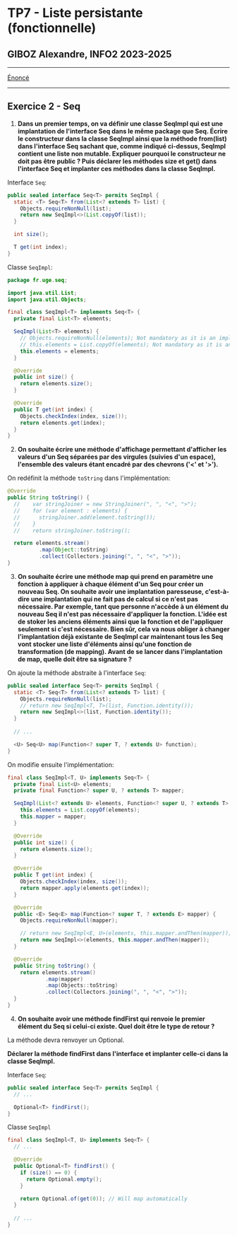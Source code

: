 # TP7 - Liste persistante (fonctionnelle)

## GIBOZ Alexandre, INFO2 2023-2025
***

[Énoncé](https://www-igm.univ-mlv.fr/ens/IR/IR2/2023-2024/JavaAvance/td07.php)
***

## Exercice 2 - Seq

1. **Dans un premier temps, on va définir une classe SeqImpl qui est une implantation de l'interface Seq dans le même package que Seq.
   Écrire le constructeur dans la classe SeqImpl ainsi que la méthode from(list) dans l'interface Seq sachant que, comme indiqué ci-dessus, SeqImpl contient une liste non mutable.
   Expliquer pourquoi le constructeur ne doit pas être public ?
   Puis déclarer les méthodes size et get() dans l'interface Seq et implanter ces méthodes dans la classe SeqImpl.**

Interface `Seq`:
```java
public sealed interface Seq<T> permits SeqImpl {
  static <T> Seq<T> from(List<? extends T> list) {
    Objects.requireNonNull(list);
    return new SeqImpl<>(List.copyOf(list));
  }

  int size();

  T get(int index);
}
```

Classe `SeqImpl`:
```java
package fr.uge.seq;

import java.util.List;
import java.util.Objects;

final class SeqImpl<T> implements Seq<T> {
  private final List<T> elements;

  SeqImpl(List<T> elements) {
    // Objects.requireNonNull(elements); Not mandatory as it is an implementation
    // this.elements = List.copyOf(elements); Not mandatory as it is an implementation and we always make a defensive copy
    this.elements = elements;
  }

  @Override
  public int size() {
    return elements.size();
  }

  @Override
  public T get(int index) {
    Objects.checkIndex(index, size());
    return elements.get(index);
  }
}
```

2. **On souhaite écrire une méthode d'affichage permettant d'afficher les valeurs d'un Seq séparées par des virgules (suivies d'un espace), l'ensemble des valeurs étant encadré par des chevrons ('<' et '>').**

On redéfinit la méthode `toString` dans l'implémentation:
```java
@Override
public String toString() {
  //    var stringJoiner = new StringJoiner(", ", "<", ">");
  //    for (var element : elements) {
  //      stringJoiner.add(element.toString());
  //    }
  //    return stringJoiner.toString();

  return elements.stream()
          .map(Object::toString)
          .collect(Collectors.joining(", ", "<", ">"));
}
```

3. **On souhaite écrire une méthode map qui prend en paramètre une fonction à appliquer à chaque élément d'un Seq pour créer un nouveau Seq. On souhaite avoir une implantation paresseuse, c'est-à-dire une implantation qui ne fait pas de calcul si ce n'est pas nécessaire. Par exemple, tant que personne n'accède à un élément du nouveau Seq il n'est pas nécessaire d'appliquer la fonction. L'idée est de stoker les anciens éléments ainsi que la fonction et de l'appliquer seulement si c'est nécessaire.
   Bien sûr, cela va nous obliger à changer l'implantation déjà existante de SeqImpl car maintenant tous les Seq vont stocker une liste d'éléments ainsi qu'une fonction de transformation (de mapping).
   Avant de se lancer dans l'implantation de map, quelle doit être sa signature ?**

On ajoute la méthode abstraite à l'interface `Seq`:
```java
public sealed interface Seq<T> permits SeqImpl {
  static <T> Seq<T> from(List<? extends T> list) {
    Objects.requireNonNull(list);
    // return new SeqImpl<T, T>(list, Function.identity());
    return new SeqImpl<>(list, Function.identity());
  }
   
  // ...

  <U> Seq<U> map(Function<? super T, ? extends U> function);
}
```

On modifie ensuite l'implémentation:
```java
final class SeqImpl<T, U> implements Seq<T> {
  private final List<U> elements;
  private final Function<? super U, ? extends T> mapper;

  SeqImpl(List<? extends U> elements, Function<? super U, ? extends T> mapper) {
    this.elements = List.copyOf(elements);
    this.mapper = mapper;
  }

  @Override
  public int size() {
    return elements.size();
  }

  @Override
  public T get(int index) {
    Objects.checkIndex(index, size());
    return mapper.apply(elements.get(index));
  }

  @Override
  public <E> Seq<E> map(Function<? super T, ? extends E> mapper) {
    Objects.requireNonNull(mapper);

    // return new SeqImpl<E, U>(elements, this.mapper.andThen(mapper));
    return new SeqImpl<>(elements, this.mapper.andThen(mapper));
  }

  @Override
  public String toString() {
    return elements.stream()
            .map(mapper)
            .map(Objects::toString)
            .collect(Collectors.joining(", ", "<", ">"));
  }
}
```

4. **On souhaite avoir une méthode findFirst qui renvoie le premier élément du Seq si celui-ci existe.
   Quel doit être le type de retour ?**

La méthode devra renvoyer un Optional<T>.

**Déclarer la méthode findFirst dans l'interface et implanter celle-ci dans la classe SeqImpl.**

Interface `Seq`:
```java
public sealed interface Seq<T> permits SeqImpl {
  // ...

  Optional<T> findFirst();
}
```

Classe `SeqImpl`
```java
final class SeqImpl<T, U> implements Seq<T> {
  // ...

  @Override
  public Optional<T> findFirst() {
    if (size() == 0) {
      return Optional.empty();
    }

    return Optional.of(get(0)); // Will map automatically
  }
  
  // ...
}
```